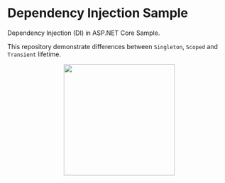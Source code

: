# Dependency Injection Sample
Dependency Injection (DI) in ASP.NET Core Sample.

This repository demonstrate differences between `Singleton`, `Scoped` and `Transient` lifetime.

<p align="center">
  <a href="https://coffeebede.ir/buycoffee/sajad">
    <img src="https://coffeebede.ir/CofeeTemplate/lib/default-yellow.svg" width="250"/>
  </a>
</p>
